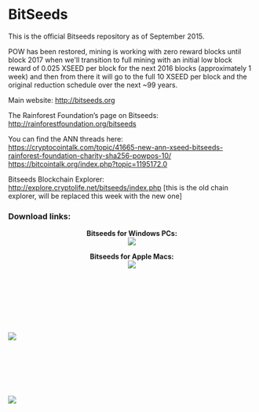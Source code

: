 BitSeeds
========
This is the official Bitseeds repository as of September 2015. 

POW has been restored, mining is working with zero reward blocks until block 2017 when we'll transition to full mining with an initial low block reward of 0.025 XSEED per block for the next 2016 blocks (approximately 1 week) and then from there it will go to the full 10 XSEED per block and the original reduction schedule over the next ~99 years.

Main website: 
http://bitseeds.org

The Rainforest Foundation’s page on Bitseeds: 
http://rainforestfoundation.org/bitseeds

You can find the ANN threads here:<br>
https://cryptocointalk.com/topic/41665-new-ann-xseed-bitseeds-rainforest-foundation-charity-sha256-powpos-10/<br>
https://bitcointalk.org/index.php?topic=1195172.0


Bitseeds Blockchain Explorer:
http://explore.cryptolife.net/bitseeds/index.php 
[this is the old chain explorer, will be replaced this week with the new one]


<a name="download-bitseeds"></a>
<p align=center><h3>Download links:</h3></p>

<p align=center><b>Bitseeds for Windows PCs:</b><BR><a href="http://bitseeds.s3.amazonaws.com/BitSeeds-2.0-windows.zip"><img src="http://bitseeds.s3.amazonaws.com/bitseeds-download-button-windows.gif" align=center></a></p>

<p align=center><b>Bitseeds for Apple Macs:</b><br><a href="http://bitseeds.s3.amazonaws.com/BitSeeds-2.0-Mac.dmg"><img src="http://bitseeds.s3.amazonaws.com/bitseeds-download-button-mac.gif"></a></P>

</center>

<BR><BR><BR><BR><BR><BR>

<img src="http://bitseeds.s3.amazonaws.com/blank.gif">




<BR><BR><BR><BR><BR>




<img src="http://bitseeds.s3.amazonaws.com/blank.gif">


